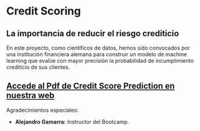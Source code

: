 # Credit Scoring
## La importancia de reducir el riesgo crediticio

En este proyecto, como científicos de datos, hemos sido convocados por una institución financiera alemana para construir un modelo de machine learning que evalúe con mayor precisión la probabilidad de incumplimiento crediticio de sus clientes.

## <a href="https://data.ceibe.eu/assets/credit.pdf" target="_blank">Accede al Pdf de Credit Score Prediction en nuestra web</a>

Agradecimientos especiales:

- **Alejandro Gamarra:** Instructor del Bootcamp.
